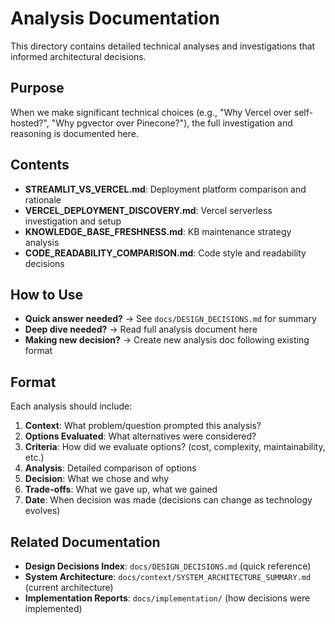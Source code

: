 # Analysis Documentation

This directory contains detailed technical analyses and investigations that informed architectural decisions.

## Purpose

When we make significant technical choices (e.g., "Why Vercel over self-hosted?", "Why pgvector over Pinecone?"), the full investigation and reasoning is documented here.

## Contents

- **STREAMLIT_VS_VERCEL.md**: Deployment platform comparison and rationale
- **VERCEL_DEPLOYMENT_DISCOVERY.md**: Vercel serverless investigation and setup
- **KNOWLEDGE_BASE_FRESHNESS.md**: KB maintenance strategy analysis
- **CODE_READABILITY_COMPARISON.md**: Code style and readability decisions

## How to Use

- **Quick answer needed?** → See `docs/DESIGN_DECISIONS.md` for summary
- **Deep dive needed?** → Read full analysis document here
- **Making new decision?** → Create new analysis doc following existing format

## Format

Each analysis should include:
1. **Context**: What problem/question prompted this analysis?
2. **Options Evaluated**: What alternatives were considered?
3. **Criteria**: How did we evaluate options? (cost, complexity, maintainability, etc.)
4. **Analysis**: Detailed comparison of options
5. **Decision**: What we chose and why
6. **Trade-offs**: What we gave up, what we gained
7. **Date**: When decision was made (decisions can change as technology evolves)

## Related Documentation

- **Design Decisions Index**: `docs/DESIGN_DECISIONS.md` (quick reference)
- **System Architecture**: `docs/context/SYSTEM_ARCHITECTURE_SUMMARY.md` (current architecture)
- **Implementation Reports**: `docs/implementation/` (how decisions were implemented)
